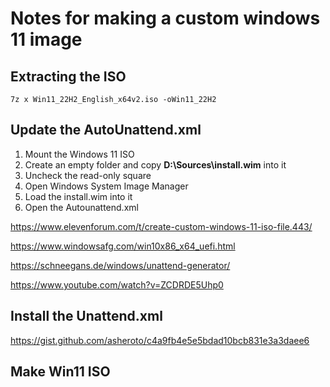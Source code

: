 # Notes for making a custom windows 11 image
## Extracting the ISO
```
7z x Win11_22H2_English_x64v2.iso -oWin11_22H2

```
## Update the AutoUnattend.xml

1. Mount the Windows 11 ISO
1. Create an empty folder and copy **D:\Sources\install.wim** into it
1. Uncheck the read-only square
1. Open Windows System Image Manager
1. Load the install.wim into it
1. Open the Autounattend.xml

https://www.elevenforum.com/t/create-custom-windows-11-iso-file.443/

https://www.windowsafg.com/win10x86_x64_uefi.html

https://schneegans.de/windows/unattend-generator/

https://www.youtube.com/watch?v=ZCDRDE5Uhp0

## Install the Unattend.xml
https://gist.github.com/asheroto/c4a9fb4e5e5bdad10bcb831e3a3daee6

## Make Win11 ISO
